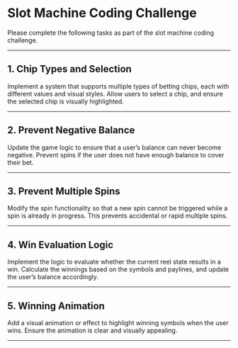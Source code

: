 # Slot Machine Coding Challenge

Please complete the following tasks as part of the slot machine coding challenge.

---

## 1. Chip Types and Selection

Implement a system that supports multiple types of betting chips, each with different values and visual styles. Allow users to select a chip, and ensure the selected chip is visually highlighted.

---

## 2. Prevent Negative Balance

Update the game logic to ensure that a user’s balance can never become negative. Prevent spins if the user does not have enough balance to cover their bet.

---

## 3. Prevent Multiple Spins

Modify the spin functionality so that a new spin cannot be triggered while a spin is already in progress. This prevents accidental or rapid multiple spins.

---

## 4. Win Evaluation Logic

Implement the logic to evaluate whether the current reel state results in a win. Calculate the winnings based on the symbols and paylines, and update the user’s balance accordingly.

---

## 5. Winning Animation

Add a visual animation or effect to highlight winning symbols when the user wins. Ensure the animation is clear and visually appealing.

---
